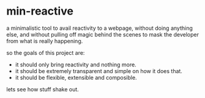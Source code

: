 # min-reactive

a minimalistic tool to avail reactivity to a webpage, without doing anything else, and without pulling off magic
behind the scenes to mask the developer from what is really happening.

so the goals of this project are:

- it should only bring reactivity and nothing more.
- it should be extremely transparent and simple on how it does that.
- it should be flexible, extensible and composible.

lets see how stuff shake out.

